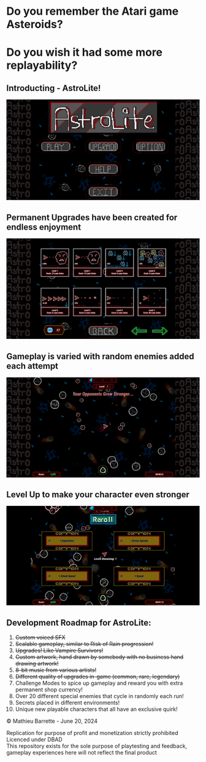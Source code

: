 # Do you remember the Atari game Asteroids?
# Do you wish it had some more replayability?

## Introducting - **AstroLite!** 
![image](Images/menu.png)


## Permanent Upgrades have been created for endless enjoyment
![image](Images/shop.png)


## Gameplay is varied with random enemies added each attempt
![image](Images/gameplay.png)


## Level Up to make your character even stronger
![image](Images/upgrades.png)


## Development Roadmap for AstroLite:
1.  ~~Custom voiced SFX~~ 
2.  ~~Scalable gameplay, similar to Risk of Rain progression!~~
3.  ~~Upgrades! Like Vampire Survivors!~~
4.  ~~Custom artwork, hand drawn by somebody with no business hand drawing artwork!~~
5.  ~~8-bit music from various artists!~~
6.  ~~Different quality of upgrades in-game (common, rare, legendary)~~
7.  Challenge Modes to spice up gameplay and reward you with extra permanent shop currency!
8.  Over 20 different special enemies that cycle in randomly each run!
9.  Secrets placed in different environments!
10. Unique new playable characters that all have an exclusive quirk!


    
© Mathieu Barrette - June 20, 2024

Replication for purpose of profit and monetization strictly prohibited<br />
Licenced under DBAD<br />
This repository exists for the sole purpose of playtesting and feedback, gameplay
experiences here will not reflect the final product
